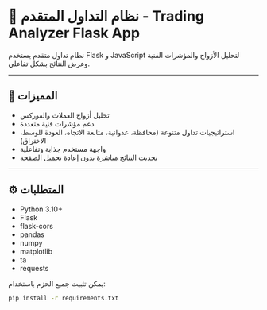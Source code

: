 # 🚀 نظام التداول المتقدم - Trading Analyzer Flask App

نظام تداول متقدم يستخدم Flask و JavaScript لتحليل الأزواج والمؤشرات الفنية وعرض النتائج بشكل تفاعلي.

---

## 📌 المميزات

- تحليل أزواج العملات والفوركس
- دعم مؤشرات فنية متعددة
- استراتيجيات تداول متنوعة (محافظة، عدوانية، متابعة الاتجاه، العودة للوسط، الاختراق)
- واجهة مستخدم جذابة وتفاعلية
- تحديث النتائج مباشرة بدون إعادة تحميل الصفحة

---

## ⚙️ المتطلبات

- Python 3.10+
- Flask
- flask-cors
- pandas
- numpy
- matplotlib
- ta
- requests

يمكن تثبيت جميع الحزم باستخدام:

```bash
pip install -r requirements.txt
```
